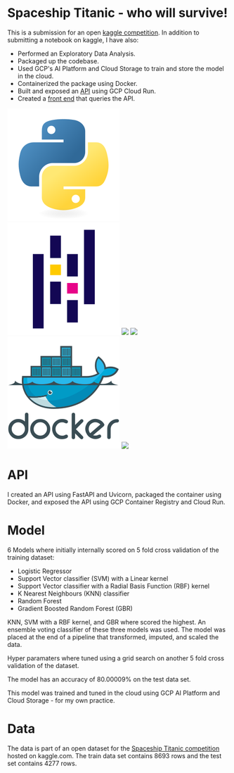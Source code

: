 # Spaceship Titanic - who will survive!

This is a submission for an open [kaggle competition](https://www.kaggle.com/competitions/spaceship-titanic/data).
In addition to submitting a notebook on kaggle, I have also:
- Performed an Exploratory Data Analysis.
- Packaged up the codebase.
- Used GCP's AI Platform and Cloud Storage to train and store the model in the cloud.
- Containerized the package using Docker.
- Built and exposed an [API](https://spaceship-titanic-api-zby5e6zv3q-ew.a.run.app) using GCP Cloud Run.
- Created a [front end](https://lorcanrae-spaceship-titanic-web-0--home-w79no8.streamlitapp.com/) that queries the API.

![](https://raw.githubusercontent.com/devicons/devicon/master/icons/python/python-original.svg)
![](https://raw.githubusercontent.com/devicons/devicon/2ae2a900d2f041da66e950e4d48052658d850630/icons/pandas/pandas-original.svg)
![](https://upload.wikimedia.org/wikipedia/commons/0/05/Scikit_learn_logo_small.svg)
![](https://www.vectorlogo.zone/logos/google_cloud/google_cloud-icon.svg)
![](https://raw.githubusercontent.com/devicons/devicon/master/icons/docker/docker-original-wordmark.svg)
![](https://streamlit.io/images/brand/streamlit-mark-color.png)

# API

I created an API using FastAPI and Uvicorn, packaged the container using Docker, and
exposed the API using GCP Container Registry and Cloud Run.

# Model

6 Models where initially internally scored on 5 fold cross validation of the training dataset:
- Logistic Regressor
- Support Vector classifier (SVM) with a Linear kernel
- Support Vector classifier with a Radial Basis Function (RBF) kernel
- K Nearest Neighbours (KNN) classifier
- Random Forest
- Gradient Boosted Random Forest (GBR)

KNN, SVM with a RBF kernel, and GBR where scored the highest. An ensemble voting
classifier of these three models was used. The model was placed at the end of a pipeline
that transformed, imputed, and scaled the data.

Hyper paramaters where tuned using a grid search on another 5 fold cross validation
of the dataset.

The model has an accuracy of 80.00009% on the test data set.

This model was trained and tuned in the cloud using GCP AI Platform and Cloud Storage - for my own practice.

# Data

The data is part of an open dataset for the [Spaceship Titanic competition](https://www.kaggle.com/competitions/spaceship-titanic/data)
hosted on kaggle.com. The train data set contains 8693 rows and the test set contains 4277 rows.

